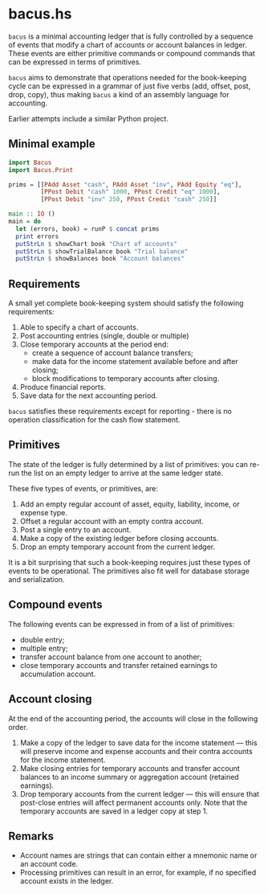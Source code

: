 # bacus.hs

`bacus` is a minimal accounting ledger that is fully controlled by a sequence of events that modify 
a chart of accounts or account balances in ledger. 
These events are either primitive commands 
or compound commands that can be expressed in terms of primitives.

`bacus` aims to demonstrate that operations needed for the book-keeping cycle can be expressed 
in a grammar of just five verbs (add, offset, post, drop, copy), thus making `bacus` a kind of 
an assembly language for accounting.

Earlier attempts include a similar Python project.

## Minimal example

```haskell
import Bacus
import Bacus.Print

prims = [[PAdd Asset "cash", PAdd Asset "inv", PAdd Equity "eq"], 
         [PPost Debit "cash" 1000, PPost Credit "eq" 1000],
         [PPost Debit "inv" 250, PPost Credit "cash" 250]]

main :: IO ()
main = do
  let (errors, book) = runP $ concat prims
  print errors
  putStrLn $ showChart book "Chart of accounts"
  putStrLn $ showTrialBalance book "Trial balance"
  putStrLn $ showBalances book "Account balances" 
```

## Requirements 

A small yet complete book-keeping system should satisfy the following requirements:

1. Able to specify a chart of accounts.
2. Post accounting entries (single, double or multiple) 
3. Close temporary accounts at the period end:
   - create a sequence of account balance transfers;
   - make data for the income statement available before and after closing;
   - block modifications to temporary accounts after closing.
4. Produce financial reports.
5. Save data for the next accounting period.

`bacus` satisfies these requirements except for reporting - there is no operation classification for the cash flow statement.

## Primitives

The state of the ledger is fully determined by a list of primitives: you can re-run the list on an empty ledger to arrive at the same ledger state.

These five types of events, or primitives, are:

1. Add an empty regular account of asset, equity, liability, income, or expense type.
2. Offset a regular account with an empty contra account.
3. Post a single entry to an account.
4. Make a copy of the existing ledger before closing accounts.
5. Drop an empty temporary account from the current ledger.

It is a bit surprising that such a book-keeping requires just these types of events to be operational. The primitives also fit well for database storage and serialization.

## Compound events

The following events can be expressed in from of a list of primitives:

- double entry;
- multiple entry;
- transfer account balance from one account to another;
- close temporary accounts and transfer retained earnings to accumulation account.  

## Account closing

At the end of the accounting period, the accounts will close in the following order.

1. Make a copy of the ledger to save data for the income statement — this will preserve income and expense accounts and their contra accounts for the income statement.
2. Make closing entries for temporary accounts and transfer account balances to an income summary or aggregation account (retained earnings).
3. Drop temporary accounts from the current ledger — this will ensure that post-close entries will affect permanent accounts only. Note that the temporary accounts are saved in a ledger copy at step 1.

## Remarks

- Account names are strings that can contain either a mnemonic name or an account code.
- Processing primitives can result in an error, for example, if no specified account exists in the ledger.
